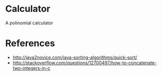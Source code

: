 # Calculator
A polinomial calculator
# References
* http://java2novice.com/java-sorting-algorithms/quick-sort/
* http://stackoverflow.com/questions/12700497/how-to-concatenate-two-integers-in-c